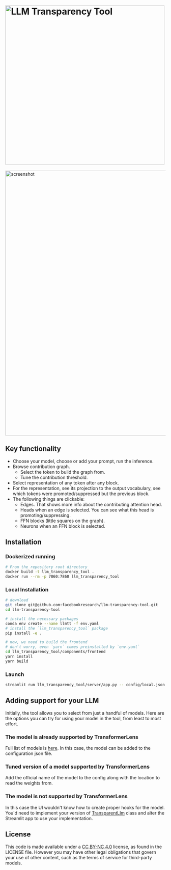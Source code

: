 <h1>
  <img width="500" alt="LLM Transparency Tool" src="https://github.com/facebookresearch/llm-transparency-tool/assets/1367529/795233be-5ef7-4523-8282-67486cf2e15f">
</h1>

<img width="832" alt="screenshot" src="https://github.com/facebookresearch/llm-transparency-tool/assets/1367529/78f6f9e2-fe76-4ded-bb78-a57f64f4ac3a">


## Key functionality

* Choose your model, choose or add your prompt, run the inference.
* Browse contribution graph.
    * Select the token to build the graph from.
    * Tune the contribution threshold.
* Select representation of any token after any block.
* For the representation, see its projection to the output vocabulary, see which tokens
were promoted/suppressed but the previous block.
* The following things are clickable:
  * Edges. That shows more info about the contributing attention head.
  * Heads when an edge is selected. You can see what this head is promoting/suppressing.
  * FFN blocks (little squares on the graph).
  * Neurons when an FFN block is selected.


## Installation

### Dockerized running
```bash
# From the repository root directory
docker build -t llm_transparency_tool .
docker run --rm -p 7860:7860 llm_transparency_tool
```

### Local Installation


```bash
# download
git clone git@github.com:facebookresearch/llm-transparency-tool.git
cd llm-transparency-tool

# install the necessary packages
conda env create --name llmtt -f env.yaml
# install the `llm_transparency_tool` package
pip install -e .

# now, we need to build the frontend
# don't worry, even `yarn` comes preinstalled by `env.yaml`
cd llm_transparency_tool/components/frontend
yarn install
yarn build
```

### Launch

```bash
streamlit run llm_transparency_tool/server/app.py -- config/local.json
```


## Adding support for your LLM

Initially, the tool allows you to select from just a handful of models. Here are the
options you can try for using your model in the tool, from least to most
effort.


### The model is already supported by TransformerLens

Full list of models is [here](https://github.com/neelnanda-io/TransformerLens/blob/0825c5eb4196e7ad72d28bcf4e615306b3897490/transformer_lens/loading_from_pretrained.py#L18).
In this case, the model can be added to the configuration json file.


### Tuned version of a model supported by TransformerLens

Add the official name of the model to the config along with the location to read the
weights from.


### The model is not supported by TransformerLens

In this case the UI wouldn't know how to create proper hooks for the model. You'd need
to implement your version of [TransparentLlm](./llm_transparency_tool/models/transparent_llm.py#L28) class and alter the
Streamlit app to use your implementation.


## License
This code is made available under a [CC BY-NC 4.0](https://creativecommons.org/licenses/by-nc/4.0/) license, as found in the LICENSE file.
However you may have other legal obligations that govern your use of other content, such as the terms of service for third-party models.
